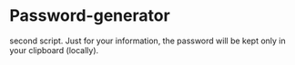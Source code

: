 # Password-generator
second script. Just for your information, the password will be kept only in your clipboard (locally).
